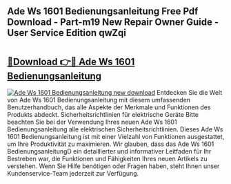 ## Ade Ws 1601 Bedienungsanleitung Free Pdf Download - Part-m19 New Repair Owner Guide - User Service Edition qwZqi

# <h2><a href="http://df19ln5.blite.top/?on=Ade+Ws+1601+Bedienungsanleitung">🔗Download 👉🔴 Ade Ws 1601 Bedienungsanleitung</a></h2>

[![Ade Ws 1601 Bedienungsanleitung new download](https://i.imgur.com/lujVjoI.png)](http://df19ln5.blite.top/?on=Ade+Ws+1601+Bedienungsanleitung)
Entdecken Sie die Welt von Ade Ws 1601 Bedienungsanleitung mit diesem umfassenden Benutzerhandbuch, das alle Aspekte der Merkmale und Funktionen des Produkts abdeckt. Sicherheitsrichtlinien für elektrische Geräte Bitte beachten Sie bei der Verwendung Ihres neuen Ade Ws 1601 Bedienungsanleitung alle elektrischen Sicherheitsrichtlinien. Dieses Ade Ws 1601 Bedienungsanleitung ist mit einer Vielzahl von Funktionen ausgestattet, um Ihre Produktivität zu maximieren. Wir glauben, dass das Ade Ws 1601 BedienungsanleitungD ein detaillierter und informativer Leitfaden für Ihr Bestreben war, die Funktionen und Fähigkeiten Ihres neuen Artikels zu verstehen. Wenn Sie Hilfe benötigen oder Fragen haben, steht Ihnen unser Kundenservice-Team jederzeit zur Verfügung.
